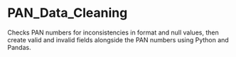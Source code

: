 # PAN_Data_Cleaning
Checks PAN numbers for inconsistencies in format and null values, then create valid and invalid fields alongside the PAN numbers using Python and Pandas.
